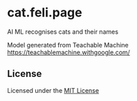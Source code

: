 # cat.feli.page

AI ML recognises cats and their names

Model generated from Teachable Machine
https://teachablemachine.withgoogle.com/

## License

Licensed under the [MIT License](LICENSE)
